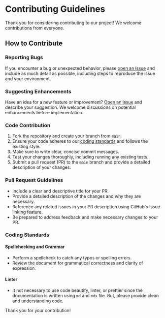 # Contributing Guidelines

Thank you for considering contributing to our project! We welcome contributions from everyone.

## How to Contribute

### Reporting Bugs

If you encounter a bug or unexpected behavior, please [open an issue](https://github.com/nousantx/tenoxui-website/issues) and include as much detail as possible, including steps to reproduce the issue and your environment.

### Suggesting Enhancements

Have an idea for a new feature or improvement? [Open an issue](https://github.com/nousantx/tenoxui-website/issues) and describe your suggestion. We welcome discussions on potential enhancements before implementation.

### Code Contribution

1. Fork the repository and create your branch from `main`.
2. Ensure your code adheres to our [coding standards](#coding-standards) and follows the existing style.
3. Make sure to write clear, concise commit messages.
4. Test your changes thoroughly, including running any existing tests.
5. Submit a pull request (PR) to the `main` branch and provide a detailed description of your changes.

### Pull Request Guidelines

- Include a clear and descriptive title for your PR.
- Provide a detailed description of the changes and why they are necessary.
- Reference any related issues in your PR description using GitHub's issue linking feature.
- Be prepared to address feedback and make necessary changes to your PR.

### Coding Standards

#### Spellchecking and Grammar
- Perform a spellcheck to catch any typos or spelling errors.
- Review the document for grammatical correctness and clarity of expression.

#### Linter
- It not necessary to use code beautify, linter, or prettier since the documentation is written using `md` and `mdx` file. But, please provide clean and understanding code.

Thank you for your contribution!
